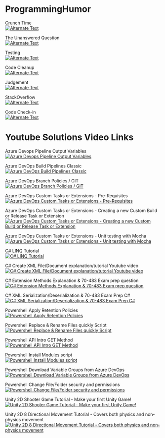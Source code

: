# ProgrammingHumor 

Crunch Time\
[![Alternate Text](https://i9.ytimg.com/vi_webp/6ax20_bwz1Q/mqdefault.webp?v=60207dbd&sqp=CKiSjJ8G&rs=AOn4CLAMaIrehqvD_McSsYnnnvVkDPv9yQ)](https://www.youtube.com/watch?v=6ax20_bwz1Q "Crunch Time")

The Unanswered Question\
[![Alternate Text](https://i9.ytimg.com/vi/GGabKvaihm0/mqdefault.jpg?v=6120fab3&sqp=CKiSjJ8G&rs=AOn4CLCQK1Soi1qrSBgJS5C_b7y5RqmkqQ)](https://www.youtube.com/watch?v=GGabKvaihm0 "The Unanswered Question")

Testing\
[![Alternate Text](https://i.ytimg.com/vi/ai6lRft6nus/hqdefault.jpg?sqp=-oaymwEcCPYBEIoBSFXyq4qpAw4IARUAAIhCGAFwAcABBg==&rs=AOn4CLDmJODn4coia8Fibiedke0rpw9oJg)](https://www.youtube.com/watch?v=ai6lRft6nus "Testing")

Code Cleanup\
[![Alternate Text](https://i9.ytimg.com/vi_webp/94VzwjOpwQM/mq1.webp?sqp=CKiSjJ8G-oaymwEmCMACELQB8quKqQMa8AEB-AG-B4AC0AWKAgwIABABGGUgZShlMA8=&rs=AOn4CLD20Nq5nZ470IwqERG6n-xaRx4Tcw)](https://www.youtube.com/watch?v=94VzwjOpwQM "Code Cleanup")

Judgement\
[![Alternate Text](https://i9.ytimg.com/vi_webp/-gSxbADXbAs/mq1.webp?sqp=CNSUjJ8G-oaymwEmCMACELQB8quKqQMa8AEB-AHUBoAC4AOKAgwIABABGEUgUihlMA8=&rs=AOn4CLAA7cYbidIxahacRXoNNyPYjF2Smg)](https://www.youtube.com/watch?v=-gSxbADXbAs "Testing")

StackOverflow \
[![Alternate Text](https://i9.ytimg.com/vi_webp/f-SlUX3PGas/mq1.webp?sqp=CICXjJ8G&rs=AOn4CLCFqfZhsknEmVf7seB0ET-sFbbqaQ)](https://www.youtube.com/watch?v=f-SlUX3PGas "StackOverflow")

Code Check-in\
[![Alternate Text](https://i9.ytimg.com/vi_webp/64pebYeDDOI/mqdefault.webp?v=6037b5b2&sqp=CNSUjJ8G&rs=AOn4CLCcxPlCZNS_5_nTvXPefKHAGBEsIg)](https://www.youtube.com/watch?v=64pebYeDDOI "Code Check-in")


# Youtube Solutions Video Links

Azure Devops Pipeline Output Variables\
[![Azure Devops Pipeline Output Variables](https://i.ytimg.com/vi/kMkhfuE0UeM/hqdefault.jpg?sqp=-oaymwEcCPYBEIoBSFXyq4qpAw4IARUAAIhCGAFwAcABBg==&rs=AOn4CLDeRrmukLD_pmdnDqizKFZAjllaRA)](https://youtu.be/kMkhfuE0UeM "Azure Devops Pipeline Output Variables")

Azure DevOps Build Pipelines Classic\
[![Azure DevOps Build Pipelines Classic](https://i.ytimg.com/vi/0d6acAH5InE/hqdefault.jpg?sqp=-oaymwEcCPYBEIoBSFXyq4qpAw4IARUAAIhCGAFwAcABBg==&rs=AOn4CLCqLeAYfTVcXaaRVX5EkwFN-LjsFw)](https://youtu.be/0d6acAH5InE "Azure DevOps Build Pipelines Classic")

Azure DevOps Branch Policies / GIT\
[![Azure DevOps Branch Policies / GIT](https://i.ytimg.com/vi/2nukM2TzD1Q/hqdefault.jpg?sqp=-oaymwEcCPYBEIoBSFXyq4qpAw4IARUAAIhCGAFwAcABBg==&rs=AOn4CLAi80can4oeemRegjwuOBIj7IEcsg)](https://youtu.be/2nukM2TzD1Q "Azure DevOps Branch Policies / GIT")

Azure DevOps Custom Tasks or Extensions - Pre-Requisites\
[![Azure DevOps Custom Tasks or Extensions - Pre-Requisites](https://i.ytimg.com/vi/ZcEeIUxHMy8/hqdefault.jpg?sqp=-oaymwEcCPYBEIoBSFXyq4qpAw4IARUAAIhCGAFwAcABBg==&rs=AOn4CLAUBrkUDHRjG7TySMMtfgUiZODLPQ)](https://youtu.be/ZcEeIUxHMy8 "Azure DevOps Custom Tasks or Extensions - Pre-Requisites")

Azure DevOps Custom Tasks or Extensions - Creating a new Custom Build or Release Task or Extension\
[![Azure DevOps Custom Tasks or Extensions - Creating a new Custom Build or Release Task or Extension](https://i.ytimg.com/vi/S2A_4pHzQ54/hqdefault.jpg?sqp=-oaymwEcCPYBEIoBSFXyq4qpAw4IARUAAIhCGAFwAcABBg==&rs=AOn4CLB9wb6ta3r3mUUifF4YyMcKcZ_K0w)](https://youtu.be/S2A_4pHzQ54 "Azure DevOps Custom Tasks or Extensions - Creating a new Custom Build or Release Task or Extension")

Azure DevOps Custom Tasks or Extensions - Unit testing with Mocha\
[![Azure DevOps Custom Tasks or Extensions - Unit testing with Mocha](https://i.ytimg.com/vi/X99UAVB5gmg/hqdefault.jpg?sqp=-oaymwEcCPYBEIoBSFXyq4qpAw4IARUAAIhCGAFwAcABBg==&rs=AOn4CLAEXuWeoGGb1-XYywKfMISKVP-BDQ)](https://youtu.be/X99UAVB5gmg "Azure DevOps Custom Tasks or Extensions - Unit testing with Mocha")

C# LINQ Tutorial\
[![C# LINQ Tutorial](https://i9.ytimg.com/vi/ndQbKgJritA/mqdefault.jpg?v=5f4674e2&sqp=CNCNjJ8G&rs=AOn4CLCoslb1ERZ4d5y0RpbHMoahZ_fzXw)](https://www.youtube.com/watch?v=ndQbKgJritA&t "C# LINQ Tutorial ")

C# Create XML File/Document explanation/tutorial Youtube video\
[![C# Create XML File/Document explanation/tutorial Youtube video](https://i.ytimg.com/vi/RwV0SXtsW5A/hqdefault.jpg?sqp=-oaymwEcCPYBEIoBSFXyq4qpAw4IARUAAIhCGAFwAcABBg==&rs=AOn4CLD7SjE3iK3o5XbrLI-_3BBhyeTi3w)](https://www.youtube.com/watch?v=RwV0SXtsW5A "C# Create XML File/Document explanation/tutorial Youtube video  ")

C# Extension Methods Explanation & 70-483 Exam prep question\
[![C# Extension Methods Explanation & 70-483 Exam prep question](https://i9.ytimg.com/vi_webp/UGJ2LIgFRN8/mqdefault.webp?v=5a33173a&sqp=CPyPjJ8G&rs=AOn4CLCoiG6MqzEqwzrHpkn3c2J-adu3gw)](https://youtu.be/UGJ2LIgFRN8 "C# Extension Methods Explanation & 70-483 Exam prep question ")

C# XML Serialization/Deserialization & 70-483 Exam Prep C#\
[![C# XML Serialization/Deserialization & 70-483 Exam Prep C#](https://i9.ytimg.com/vi_webp/2CCwy121V6Q/mqdefault.webp?v=5a471171&sqp=CPyPjJ8G&rs=AOn4CLDvMeco-4L41ZWBpnfBU3VpRPArog)](https://youtu.be/2CCwy121V6Q "C# XML Serialization/Deserialization & 70-483 Exam Prep C#")

Powershell Apply Retention Policies\
[![Powershell Apply Retention Policies](https://i.ytimg.com/vi/bGI-uidHfxA/hqdefault.jpg?sqp=-oaymwEcCPYBEIoBSFXyq4qpAw4IARUAAIhCGAFwAcABBg==&rs=AOn4CLDMoPAYJbbCqpM0aCKBtI3y20Bsng)](https://youtu.be/bGI-uidHfxA "Powershell Apply Retention Policies")

Powershell Replace & Rename Files quickly Script\
[![Powershell Replace & Rename Files quickly Script](https://i.ytimg.com/vi/tiouHNzAl8Q/hqdefault.jpg?sqp=-oaymwEcCPYBEIoBSFXyq4qpAw4IARUAAIhCGAFwAcABBg==&rs=AOn4CLC1HdyRqAR6Fl5PcaLNzOGJy0PBYQ)](https://youtu.be/tiouHNzAl8Q "Powershell Replace & Rename Files quickly Script")

Powershell API Intro GET Method\
[![Powershell API Intro GET Method](https://i.ytimg.com/vi/-NVh5cVOeO4/hqdefault.jpg?sqp=-oaymwEcCPYBEIoBSFXyq4qpAw4IARUAAIhCGAFwAcABBg==&rs=AOn4CLDYzJweSjfP88jkR_3CG5ysTldpcA)](https://youtu.be/-NVh5cVOeO4 "Powershell API Intro GET Method ")

Powershell Install Modules script\
[![Powershell Install Modules script](https://i.ytimg.com/vi/xGI6_nCjKn0/hqdefault.jpg?sqp=-oaymwEcCPYBEIoBSFXyq4qpAw4IARUAAIhCGAFwAcABBg==&rs=AOn4CLD4ve3zKKioLcSXcfk7GfcPdppoZA)](https://youtu.be/xGI6_nCjKn0 "Powershell Install Modules script")

Powershell Download Variable Groups from Azure DevOps\
[![Powershell Download Variable Groups from Azure DevOps](https://i9.ytimg.com/vi_webp/k_yd4dc9NzA/mq2.webp?sqp=CPyPjJ8G-oaymwEmCMACELQB8quKqQMa8AEB-AHUBoAC4AOKAgwIABABGF0gXShdMA8=&rs=AOn4CLBbBUO3Iczn47bU2zACjwgNbJzueQ)](https://youtu.be/k_yd4dc9NzA "Powershell Download Variable Groups from Azure DevOps")

Powershell Change File/Folder security and permissions\
[![Powershell Change File/Folder security and permissions](https://i.ytimg.com/vi/0nk2NDYyQT8/hqdefault.jpg?sqp=-oaymwEcCPYBEIoBSFXyq4qpAw4IARUAAIhCGAFwAcABBg==&rs=AOn4CLBFakMwVFAPnG5_STc7Fgr8z1F-wA)](https://youtu.be/0nk2NDYyQT8 "Powershell Change File/Folder security and permissions")

Unity 2D Shooter Game Tutorial - Make your first Unity Game!\
[![Unity 2D Shooter Game Tutorial - Make your first Unity Game! ](https://i9.ytimg.com/vi_webp/-on5HRW8v1A/mqdefault.webp?v=5a65264d&sqp=CKiSjJ8G&rs=AOn4CLCfustiajqTPaltFfySPS0KXdgWMQ)](https://youtu.be/-on5HRW8v1A "Unity 2D Shooter Game Tutorial - Make your first Unity Game! ")

Unity 2D 8 Directional Movement Tutorial - Covers both physics and non-physics movement\
[![Unity 2D 8 Directional Movement Tutorial - Covers both physics and non-physics movement](https://i9.ytimg.com/vi_webp/km-04aUJy4o/mqdefault.webp?v=5bafc2aa&sqp=CKiSjJ8G&rs=AOn4CLDB9EoSK7bthAxKXqgjXT5SGPuj_w)](https://youtu.be/km-04aUJy4o "Unity 2D 8 Directional Movement Tutorial - Covers both physics and non-physics movement")






